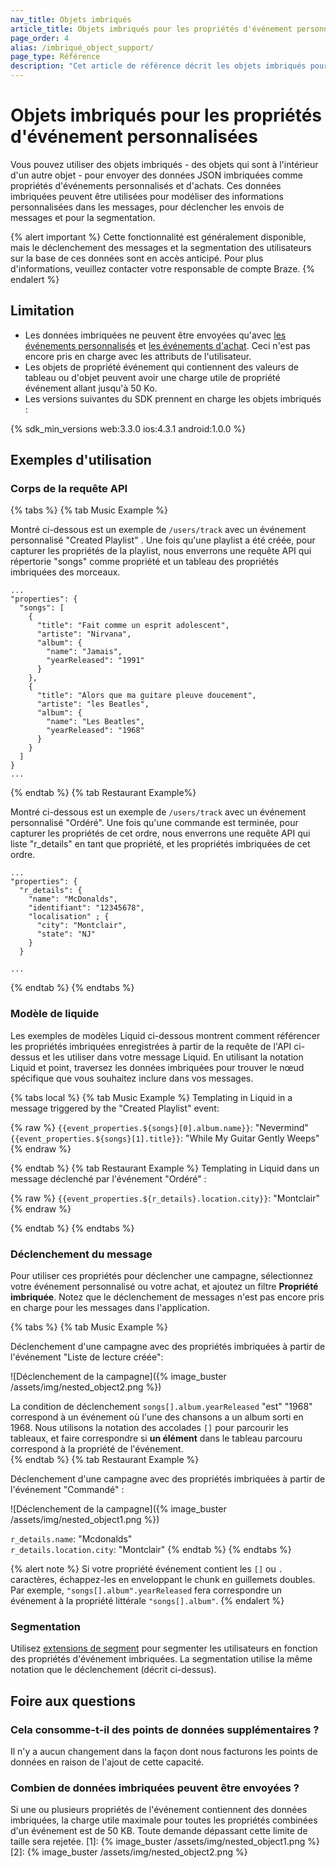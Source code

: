 ```yaml
---
nav_title: Objets imbriqués
article_title: Objets imbriqués pour les propriétés d'événement personnalisé
page_order: 4
alias: /imbriqué_object_support/
page_type: Référence
description: "Cet article de référence décrit les objets imbriqués pour les propriétés d'événement personnalisées, et inclut des cas d'utilisation d'exemple, des limitations et des questions fréquemment posées."
---
```


# Objets imbriqués pour les propriétés d'événement personnalisées

Vous pouvez utiliser des objets imbriqués - des objets qui sont à l'intérieur d'un autre objet - pour envoyer des données JSON imbriquées comme propriétés d'événements personnalisés et d'achats. Ces données imbriquées peuvent être utilisées pour modéliser des informations personnalisées dans les messages, pour déclencher les envois de messages et pour la segmentation.

{% alert important %}
Cette fonctionnalité est généralement disponible, mais le déclenchement des messages et la segmentation des utilisateurs sur la base de ces données sont en accès anticipé. Pour plus d'informations, veuillez contacter votre responsable de compte Braze.
{% endalert %}

## Limitation

- Les données imbriquées ne peuvent être envoyées qu'avec [les événements personnalisés]({{site.baseurl}}/user_guide/data_and_analytics/custom_data/custom_events/) et [les événements d'achat]({{site.baseurl}}/user_guide/data_and_analytics/custom_data/purchase_events/). Ceci n'est pas encore pris en charge avec les attributs de l'utilisateur.
- Les objets de propriété événement qui contiennent des valeurs de tableau ou d'objet peuvent avoir une charge utile de propriété événement allant jusqu'à 50 Ko.
- Les versions suivantes du SDK prennent en charge les objets imbriqués :

{% sdk_min_versions web:3.3.0 ios:4.3.1 android:1.0.0 %}

## Exemples d'utilisation

### Corps de la requête API

{% tabs %}
{% tab Music Example %}

Montré ci-dessous est un exemple de `/users/track` avec un événement personnalisé "Created Playlist" . Une fois qu'une playlist a été créée, pour capturer les propriétés de la playlist, nous enverrons une requête API qui répertorie "songs" comme propriété et un tableau des propriétés imbriquées des morceaux.

```
...
"properties": {
  "songs": [
    {
      "title": "Fait comme un esprit adolescent",
      "artiste": "Nirvana",
      "album": {
        "name": "Jamais",
        "yearReleased": "1991"
      }
    },
    {
      "title": "Alors que ma guitare pleuve doucement",
      "artiste": "les Beatles",
      "album": {
        "name": "Les Beatles",
        "yearReleased": "1968"
      }
    }
  ]
}
...
```
{% endtab %}
{% tab Restaurant Example%}

Montré ci-dessous est un exemple de `/users/track` avec un événement personnalisé "Ordéré". Une fois qu'une commande est terminée, pour capturer les propriétés de cet ordre, nous enverrons une requête API qui liste "r_details" en tant que propriété, et les propriétés imbriquées de cet ordre.

```
...
"properties": {
  "r_details": {
    "name": "McDonalds",
    "identifiant": "12345678",
    "localisation" ; {
      "city": "Montclair",
      "state": "NJ"
    }
  }

...
```
{% endtab %}
{% endtabs %}

### Modèle de liquide

Les exemples de modèles Liquid ci-dessous montrent comment référencer les propriétés imbriquées enregistrées à partir de la requête de l'API ci-dessus et les utiliser dans votre message Liquid. En utilisant la notation Liquid et point, traversez les données imbriquées pour trouver le nœud spécifique que vous souhaitez inclure dans vos messages.

{% tabs local %}
{% tab Music Example %}
Templating in Liquid in a message triggered by the "Created Playlist" event:

{% raw %}
`{{event_properties.${songs}[0].album.name}}`: "Nevermind"<br> `{{event_properties.${songs}[1].title}}`: "While My Guitar Gently Weeps"
{% endraw %}

{% endtab %}
{% tab Restaurant Example %}
Templating in Liquid dans un message déclenché par l'événement "Ordéré" :

{% raw %}
`{{event_properties.${r_details}.location.city}}`: "Montclair"
{% endraw %}

{% endtab %}
{% endtabs %}

### Déclenchement du message

Pour utiliser ces propriétés pour déclencher une campagne, sélectionnez votre événement personnalisé ou votre achat, et ajoutez un filtre __Propriété imbriquée__. Notez que le déclenchement de messages n'est pas encore pris en charge pour les messages dans l'application.

{% tabs %}
{% tab Music Example %}

Déclenchement d'une campagne avec des propriétés imbriquées à partir de l'événement "Liste de lecture créée":

![Déclenchement de la campagne]({% image_buster /assets/img/nested_object2.png %})

La condition de déclenchement `songs[].album.yearReleased` "est" "1968" correspond à un événement où l'une des chansons a un album sorti en 1968. Nous utilisons la notation des accolades `[]` pour parcourir les tableaux, et faire correspondre si __un élément__ dans le tableau parcouru correspond à la propriété de l'événement.<br>
{% endtab %}
{% tab Restaurant Example %}

Déclenchement d'une campagne avec des propriétés imbriquées à partir de l'événement "Commandé" :

![Déclenchement de la campagne]({% image_buster /assets/img/nested_object1.png %})

`r_details.name`: "Mcdonalds"<br> `r_details.location.city`: "Montclair"
{% endtab %}
{% endtabs %}

{% alert note %} Si votre propriété événement contient les `[]` ou `.` caractères, échappez-les en enveloppant le chunk en guillemets doubles. Par exemple, `"songs[].album".yearReleased` fera correspondre un événement à la propriété littérale `"songs[].album"`.  {% endalert %}

### Segmentation

Utilisez [extensions de segment]({{site.baseurl}}/user_guide/engagement_tools/segments/segment_extension/) pour segmenter les utilisateurs en fonction des propriétés d'événement imbriquées. La segmentation utilise la même notation que le déclenchement (décrit ci-dessus).

## Foire aux questions

### Cela consomme-t-il des points de données supplémentaires ?

Il n'y a aucun changement dans la façon dont nous facturons les points de données en raison de l'ajout de cette capacité.

### Combien de données imbriquées peuvent être envoyées ?

Si une ou plusieurs propriétés de l'événement contiennent des données imbriquées, la charge utile maximale pour toutes les propriétés combinées d'un événement est de 50 KB. Toute demande dépassant cette limite de taille sera rejetée.
[1]: {% image_buster /assets/img/nested_object1.png %} [2]: {% image_buster /assets/img/nested_object2.png %}

